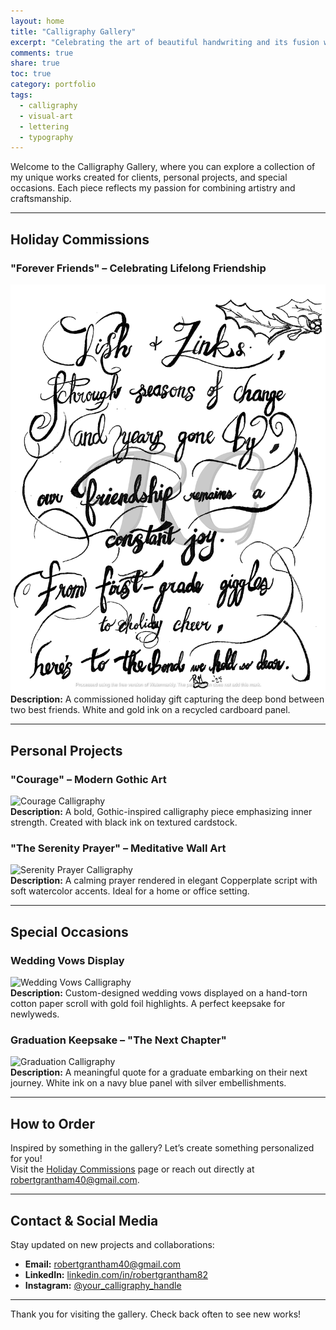 ```yaml
---  
layout: home  
title: "Calligraphy Gallery"  
excerpt: "Celebrating the art of beautiful handwriting and its fusion with personal expression."  
comments: true  
share: true  
toc: true  
category: portfolio  
tags:  
  - calligraphy  
  - visual-art  
  - lettering  
  - typography  
---
```

<link rel="stylesheet" href="/assets/css/gallery.css">

Welcome to the Calligraphy Gallery, where you can explore a collection of my unique works created for clients, personal projects, and special occasions. Each piece reflects my passion for combining artistry and craftsmanship.

---

## **Holiday Commissions**

### **"Forever Friends" – Celebrating Lifelong Friendship**  
![Forever Friends Calligraphy](assets/images/forever_friends_calligraphy.png)  
**Description:** A commissioned holiday gift capturing the deep bond between two best friends. White and gold ink on a recycled cardboard panel.  

---

## **Personal Projects**

### **"Courage" – Modern Gothic Art**  
![Courage Calligraphy](assets/images/courage-calligraphy.jpg)  
**Description:** A bold, Gothic-inspired calligraphy piece emphasizing inner strength. Created with black ink on textured cardstock.  

### **"The Serenity Prayer" – Meditative Wall Art**  
![Serenity Prayer Calligraphy](assets/images/serenity-prayer-calligraphy.jpg)  
**Description:** A calming prayer rendered in elegant Copperplate script with soft watercolor accents. Ideal for a home or office setting.  

---

## **Special Occasions**

### **Wedding Vows Display**  
![Wedding Vows Calligraphy](assets/images/wedding-vows-calligraphy.jpg)  
**Description:** Custom-designed wedding vows displayed on a hand-torn cotton paper scroll with gold foil highlights. A perfect keepsake for newlyweds.  

### **Graduation Keepsake – "The Next Chapter"**  
![Graduation Calligraphy](assets/images/graduation-calligraphy.jpg)  
**Description:** A meaningful quote for a graduate embarking on their next journey. White ink on a navy blue panel with silver embellishments.  

---

## How to Order

Inspired by something in the gallery? Let’s create something personalized for you!  
Visit the [Holiday Commissions](./calligraphy.md) page or reach out directly at [robertgrantham40@gmail.com](mailto:robertgrantham40@gmail.com).

---

## Contact & Social Media

Stay updated on new projects and collaborations:  
- **Email:** [robertgrantham40@gmail.com](mailto:robertgrantham40@gmail.com)  
- **LinkedIn:** [linkedin.com/in/robertgrantham82](https://linkedin.com/in/robertgrantham82)  
- **Instagram:** [@your_calligraphy_handle](https://instagram.com/your_calligraphy_handle)  

---

Thank you for visiting the gallery. Check back often to see new works!
